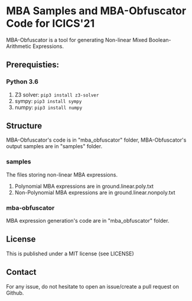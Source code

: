 # MBA Samples and MBA-Obfuscator Code for ICICS'21

MBA-Obfuscator is a tool for generating Non-linear Mixed Boolean-Arithmetic Expressions.


## Prerequisties:
### Python 3.6
1. Z3 solver: `pip3 install z3-solver`
2. sympy: `pip3 install sympy`
2. numpy: `pip3 install numpy`


## Structure
MBA-Obfuscator's code is in "mba_obfuscator" folder,
MBA-Obfuscator's output samples are in "samples" folder.

### samples
The files storing non-linear MBA expressions.
1. Polynomial MBA expressions are in ground.linear.poly.txt
2. Non-Polynomial MBA expressions are in ground.linear.nonpoly.txt

### mba-obfuscator
MBA expression generation's code are in "mba_obfuscator" folder.


## License
This is published under a MIT license (see LICENSE)


## Contact
For any issue, do not hesitate to open an issue/create a pull request on Github.
